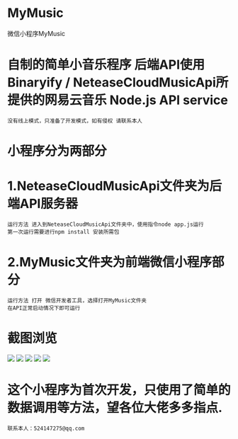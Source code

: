 # MyMusic
微信小程序MyMusic

# 自制的简单小音乐程序 后端API使用Binaryify / NeteaseCloudMusicApi所提供的网易云音乐 Node.js API service
    没有线上模式，只准备了开发模式，如有侵权 请联系本人

# 小程序分为两部分

#  1.NeteaseCloudMusicApi文件夹为后端API服务器 
    运行方法 进入到NeteaseCloudMusicApi文件夹中，使用指令node app.js运行
    第一次运行需要进行npm install 安装所需包
    
#  2.MyMusic文件夹为前端微信小程序部分
    运行方法 打开 微信开发者工具，选择打开MyMusic文件夹
    在API正常启动情况下即可运行
#  截图浏览
![](https://github.com/lb970322/MyMusic/blob/master/README_IMG/mydemo01.png)
![](https://github.com/lb970322/MyMusic/blob/master/README_IMG/mydemo02.png)
![](https://github.com/lb970322/MyMusic/blob/master/README_IMG/mydemo03.png)
![](https://github.com/lb970322/MyMusic/blob/master/README_IMG/mydemo04.png)
![](https://github.com/lb970322/MyMusic/blob/master/README_IMG/mydemo05.png)
# 这个小程序为首次开发，只使用了简单的数据调用等方法，望各位大佬多多指点.
    联系本人：524147275@qq.com
